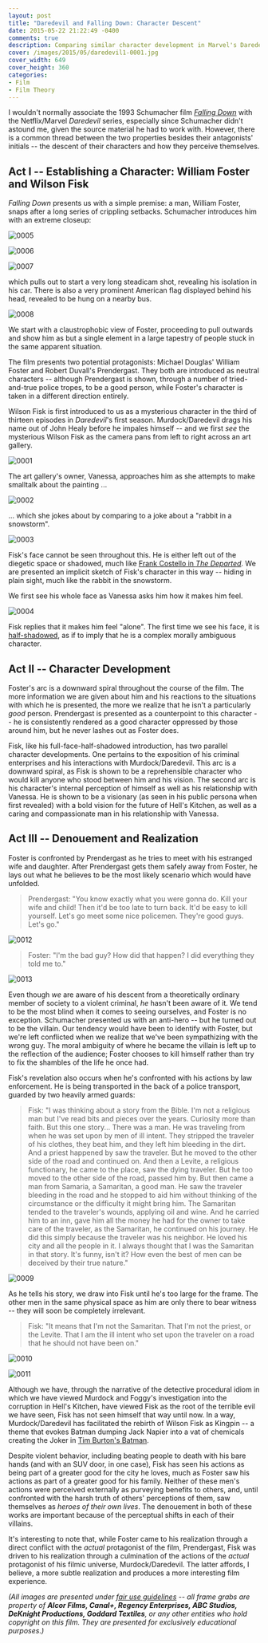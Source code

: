 ```yaml
---
layout: post
title: "Daredevil and Falling Down: Character Descent"
date: 2015-05-22 21:22:49 -0400
comments: true
description: Comparing similar character development in Marvel's Daredevil and Falling Down
cover: /images/2015/05/daredevil1-0001.jpg
cover_width: 649
cover_height: 360
categories: 
- Film
- Film Theory
---
```


I wouldn't normally associate the 1993 Schumacher film *[Falling Down](http://www.imdb.com/title/tt0106856/)* with the Netflix/Marvel *Daredevil* series, especially since Schumacher didn't astound me, given the source material he had to work with. However, there is a common thread between the two properties besides their antagonists' initials -- the descent of their characters and how they perceive themselves.

<!-- more -->

## Act I -- Establishing a Character: William Foster and Wilson Fisk

*Falling Down* presents us with a simple premise: a man, William Foster, snaps after a long series of crippling setbacks. Schumacher introduces him with an extreme closeup:

![0005](/images/2015/05/daredevil1-0005.jpg)  

![0006](/images/2015/05/daredevil1-0006.jpg)  

![0007](/images/2015/05/daredevil1-0007.jpg)  

which pulls out to start a very long steadicam shot, revealing his isolation in his car. There is also a very prominent American flag displayed behind his head, revealed to be hung on a nearby bus.

![0008](/images/2015/05/daredevil1-0008.jpg)  

We start with a claustrophobic view of Foster, proceeding to pull outwards and show him as but a single element in a large tapestry of people stuck in the same apparent situation.

The film presents two potential protagonists: Michael Douglas' William Foster and Robert Duvall's Prendergast. They both are introduced as neutral characters -- although Prendergast is shown, through a number of tried-and-true police tropes, to be a good person, while Foster's character is taken in a different direction entirely.

Wilson Fisk is first introduced to us as a mysterious character in the third of thirteen episodes in *Daredevil*'s first season. Murdock/Daredevil drags his name out of John Healy before he impales himself -- and we first *see* the mysterious Wilson Fisk as the camera pans from left to right across an art gallery.

![0001](/images/2015/05/daredevil1-0001.jpg)  

The art gallery's owner, Vanessa, approaches him as she attempts to make smalltalk about the painting ...

![0002](/images/2015/05/daredevil1-0002.jpg)  

... which she jokes about by comparing to a joke about a "rabbit in a snowstorm".

![0003](/images/2015/05/daredevil1-0003.jpg)  

Fisk's face cannot be seen throughout this. He is either left out of the diegetic space or shadowed, much like [Frank Costello in *The Departed*](/2015/03/26/the-departed-introducing-costello-and-life-in-the-shadows/). We are presented an implicit sketch of Fisk's character in this way -- hiding in plain sight, much like the rabbit in the snowstorm.

We first see his whole face as Vanessa asks him how it makes him feel.

![0004](/images/2015/05/daredevil1-0004.jpg)  

Fisk replies that it makes him feel "alone". The first time we see his face, it is [half-shadowed](http://tvtropes.org/pmwiki/pmwiki.php/Main/FaceFramedInShadow), as if to imply that he is a complex morally ambiguous character.

## Act II -- Character Development

Foster's arc is a downward spiral throughout the course of the film. The more information we are given about him and his reactions to the situations with which he is presented, the more we realize that he isn't a particularly *good* person. Prendergast is presented as a counterpoint to this character -- he is consistently rendered as a good character oppressed by those around him, but he never lashes out as Foster does.

Fisk, like his full-face-half-shadowed introduction, has two parallel character developments. One pertains to the exposition of his criminal enterprises and his interactions with Murdock/Daredevil. This arc is a downward spiral, as Fisk is shown to be a reprehensible character who would kill anyone who stood between him and his vision. The second arc is his character's internal perception of himself as well as his relationship with Vanessa. He is shown to be a visionary (as seen in his public persona when first revealed) with a bold vision for the future of Hell's Kitchen, as well as a caring and compassionate man in his relationship with Vanessa.

## Act III -- Denouement and Realization

Foster is confronted by Prendergast as he tries to meet with his estranged wife and daughter. After Prendergast gets them safely away from Foster, he lays out what he believes to be the most likely scenario which would have unfolded.

> Prendergast: "You know exactly what you were gonna do. Kill your wife and child! Then it'd be too late to turn back. It'd be easy to kill yourself. Let's go meet some nice policemen. They're good guys. Let's go." 

![0012](/images/2015/05/daredevil1-0012.jpg)  

> Foster: "I'm the bad guy? How did that happen? I did everything they told me to."

![0013](/images/2015/05/daredevil1-0013.jpg)  

Even though *we* are aware of his descent from a theoretically ordinary member of society to a violent criminal, *he* hasn't been aware of it. We tend to be the most blind when it comes to seeing ourselves, and Foster is no exception. Schumacher presented us with an anti-hero -- but he turned out to be the villain. Our tendency would have been to identify with Foster, but we're left conflicted when we realize that we've been sympathizing with the wrong guy. The moral ambiguity of where he became the villain is left up to the reflection of the audience; Foster chooses to kill himself rather than try to fix the shambles of the life he once had.

Fisk's revelation also occurs when he's confronted with his actions by law enforcement. He is being transported in the back of a police transport, guarded by two heavily armed guards:

> Fisk: "I was thinking about a story from the Bible. I'm not a religious man but I've read bits and pieces over the years. Curiosity more than faith. But this one story... There was a man. He was traveling from when he was set upon by men of ill intent. They stripped the traveler of his clothes, they beat him, and they left him bleeding in the dirt. And a priest happened by saw the traveler. But he moved to the other side of the road and continued on. And then a Levite, a religious functionary, he came to the place, saw the dying traveler. But he too moved to the other side of the road, passed him by. But then came a man from Samaria, a Samaritan, a good man. He saw the traveler bleeding in the road and he stopped to aid him without thinking of the circumstance or the difficulty it might bring him. The Samaritan tended to the traveler's wounds, applying oil and wine. And he carried him to an inn, gave him all the money he had for the owner to take care of the traveler, as the Samaritan, he continued on his journey. He did this simply because the traveler was his neighbor. He loved his city and all the people in it. I always thought that I was the Samaritan in that story. It's funny, isn't it? How even the best of men can be deceived by their true nature."

![0009](/images/2015/05/daredevil1-0009.jpg)  

As he tells his story, we draw into Fisk until he's too large for the frame. The other men in the same physical space as him are only there to bear witness -- they will soon be completely irrelevant.

> Fisk: "It means that I'm not the Samaritan. That I'm not the priest, or the Levite. That I am the ill intent who set upon the traveler on a road that he should not have been on."

![0010](/images/2015/05/daredevil1-0010.jpg)  

![0011](/images/2015/05/daredevil1-0011.jpg)  

Although we have, through the narrative of the detective procedural idiom in which we have viewed Murdock and Foggy's investigation into the corruption in Hell's Kitchen, have viewed Fisk as the root of the terrible evil we have seen, Fisk has not seen himself that way until now. In a way, Murdock/Daredevil has facilitated the rebirth of Wilson Fisk as Kingpin -- a theme that evokes Batman dumping Jack Napier into a vat of chemicals creating the Joker in [Tim Burton's Batman](/2015/04/23/batman-examining-the-introduction-of-the-batman-as-three-act-gothic-horror/).

Despite violent behavior, including beating people to death with his bare hands (and with an SUV door, in one case), Fisk has seen his actions as being part of a greater good for the city he loves, much as Foster saw his actions as part of a greater good for his family. Neither of these men's actions were perceived externally as purveying benefits to others, and, until confronted with the harsh truth of others' perceptions of them, saw themselves as *heroes of their own lives*. The denouement in both of these works are important because of the perceptual shifts in each of their villains.

It's interesting to note that, while Foster came to his realization through a direct conflict with the *actual* protagonist of the film, Prendergast, Fisk was driven to his realization through a culmination of the actions of the *actual* protagonist of his filmic universe, Murdock/Daredevil. The latter affords, I believe, a more subtle realization and produces a more interesting film experience.

*(All images are presented under [fair use guidelines](http://libguides.mit.edu/usingimages) -- all frame grabs are property of **Alcor Films, Canal+, Regency Enterprises, ABC Studios, DeKnight Productions, Goddard Textiles**, or any other entities who hold copyright on this film. They are presented for exclusively educational purposes.)*
